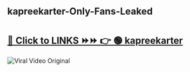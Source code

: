 
 ## kapreekarter-Only-Fans-Leaked

# <h2><a href="https://clipsfans.com/kapreekarter&ref=git">🔗 Click to LINKS ⏩⏩ 👉 🟢 kapreekarter </a></h2>

<a href="https://clipsfans.com/kapreekarter&ref=git" rel="nofollow" data-target="animated-image.originalLink"><img src="https://i.ibb.co.com/xMMVF88/686577567.gif" alt="Viral Video Original" style="max-width: 100%; display: inline-block;" data-target="animated-image.originalImage"></a>
